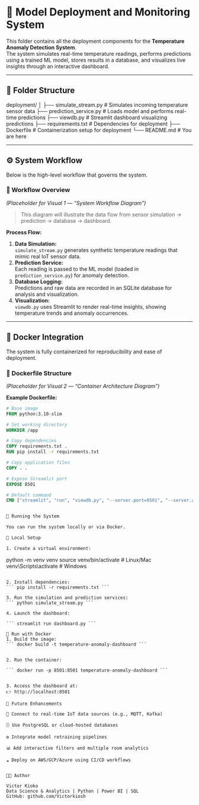 # 🧠 Model Deployment and Monitoring System

This folder contains all the deployment components for the **Temperature Anomaly Detection System**.  
The system simulates real-time temperature readings, performs predictions using a trained ML model, stores results in a database, and visualizes live insights through an interactive dashboard.

---

## 📂 Folder Structure

deployment/
│
├── simulate_stream.py      # Simulates incoming temperature sensor data
├── prediction_service.py   # Loads model and performs real-time predictions
├── viewdb.py               # Streamlit dashboard visualizing predictions
├── requirements.txt        # Dependencies for deployment
├── Dockerfile              # Containerization setup for deployment
└── README.md               # You are here


---

## ⚙️ System Workflow

Below is the high-level workflow that governs the system.

### 🔄 Workflow Overview
*(Placeholder for Visual 1 — “System Workflow Diagram”)*
> This diagram will illustrate the data flow from sensor simulation → prediction → database → dashboard.

**Process Flow:**
1. **Data Simulation:**  
   `simulate_stream.py` generates synthetic temperature readings that mimic real IoT sensor data.
2. **Prediction Service:**  
   Each reading is passed to the ML model (loaded in `prediction_service.py`) for anomaly detection.
3. **Database Logging:**  
   Predictions and raw data are recorded in an SQLite database for analysis and visualization.
4. **Visualization:**  
   `viewdb.py` uses Streamlit to render real-time insights, showing temperature trends and anomaly occurrences.

---

## 🐳 Docker Integration

The system is fully containerized for reproducibility and ease of deployment.

### 🔧 Dockerfile Structure
*(Placeholder for Visual 2 — “Container Architecture Diagram”)*

**Example Dockerfile:**
```dockerfile
# Base image
FROM python:3.10-slim

# Set working directory
WORKDIR /app

# Copy dependencies
COPY requirements.txt .
RUN pip install -r requirements.txt

# Copy application files
COPY . .

# Expose Streamlit port
EXPOSE 8501

# Default command
CMD ["streamlit", "run", "viewdb.py", "--server.port=8501", "--server.address=0.0.0.0"]


🚀 Running the System

You can run the system locally or via Docker.

🧩 Local Setup

1. Create a virtual environment:
```
python -m venv venv
source venv/bin/activate     # Linux/Mac
venv\Scripts\activate        # Windows
```

2. Install dependencies:
``` pip install -r requirements.txt ```

3. Run the simulation and prediction services:
``` python simulate_stream.py ```

4. Launch the dashboard:

``` streamlit run dashboard.py ```

🐋 Run with Docker
1. Build the image:
``` docker build -t temperature-anomaly-dashboard ```


2. Run the container:

``` docker run -p 8501:8501 temperature-anomaly-dashboard ```


3. Access the dashboard at:
👉 http://localhost:8501

🧭 Future Enhancements

🔌 Connect to real-time IoT data sources (e.g., MQTT, Kafka)

🗄️ Use PostgreSQL or cloud-hosted databases

⚙️ Integrate model retraining pipelines

📊 Add interactive filters and multiple room analytics

☁️ Deploy on AWS/GCP/Azure using CI/CD workflows


🧑‍💻 Author

Victor Kioko
Data Science & Analytics | Python | Power BI | SQL
GitHub: github.com/Victorkiosh